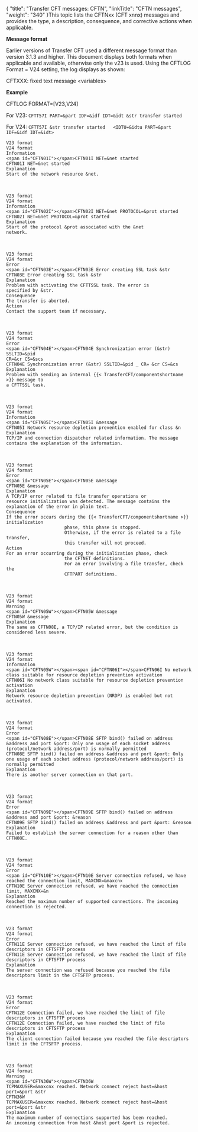 {
    "title": "Transfer CFT messages: CFTN",
    "linkTitle": "CFTN messages",
    "weight": "340"
}This topic lists the CFTNxx  (CFT xnnx) messages and provides the type,  a description, consequence, and corrective actions when applicable.

**Message format**

Earlier versions of Transfer CFT used a different message format than version 3.1.3 and higher. This document displays both formats when applicable and available, otherwise only the v23 is used. Using the CFTLOG Format = V24 setting, the log displays as shown:

CFTXXX: fixed text message &lt;variables>

**Example**

CFTLOG FORMAT=\[V23,V24\]

For V23: `CFTT57I PART=&part IDF=&idf IDT=&idt &str transfer started`

For V24: `CFTT57I &str transfer started   <IDTU=&idtu PART=&part IDF=&idf IDT=&idt>`

```
V23 format
V24 format
Information
<span id="CFTN01I"></span>CFTN01I NET=&net started
CFTN01I NET=&net started
Explanation
Start of the network resource &net.
```

 

```
V23 format
V24 format
Information
<span id="CFTN02I"></span>CFTN02I NET=&net PROTOCOL=&prot started
CFTN02I NET=&net PROTOCOL=&prot started
Explanation
Start of the protocol &prot associated with the &net
network.
```

 

```
V23 format
V24 format
Error
<span id="CFTN03E"></span>CFTN03E Error creating SSL task &str
CFTN03E Error creating SSL task &str
Explanation
Problem with activating the CFTTSSL task. The error is
specified by &str.
Consequence
The transfer is aborted.
Action
Contact the support team if necessary.
```

 

```
V23 format
V24 format
Error
<span id="CFTN04E"></span>CFTN04E Synchronization error (&str) SSLTID=&pid 
CR=&cr CS=&scs
CFTN04E Synchronization error (&str) SSLTID=&pid _ CR= &cr CS=&cs
Explanation
Problem with sending an internal {{< TransferCFT/componentshortname >}} message to
a CFTTSSL task.
```

 

```
V23 format
V24 format
Information
<span id="CFTN05I"></span>CFTN05I &message
CFTN05I Network resource depletion prevention enabled for class &n
Explanation
TCP/IP and connection dispatcher related information. The message contains the explanation of the information.
```

 

```
V23 format
V24 format
Error
<span id="CFTN05E"></span>CFTN05E &message
CFTN05E &message
Explanation
A TCP/IP error related to file transfer operations or
resource initialization was detected. The message contains the explanation of the error in plain text.
Consequence
If the error occurs during the {{< TransferCFT/componentshortname >}} initialization
                      phase, this phase is stopped.
                      Otherwise, if the error is related to a file transfer,
                      this transfer will not proceed.
Action
For an error occurring during the initialization phase, check
                      the CFTNET definitions.
                      For an error involving a file transfer, check the
                      CFTPART definitions.
```

 

```
V23 format
V24 format
Warning
<span id="CFTN05W"></span>CFTN05W &message
CFTN05W &message
Explanation
The same as CFTN08E, a TCP/IP related error, but the condition is considered less severe.
```

 

```
V23 format
V24 format
Information
<span id="CFTN05W"></span><span id="CFTN06I"></span>CFTN06I No network class suitable for resource depletion prevention activation
CFTN06I No network class suitable for resource depletion prevention activation
Explanation
Network resource depletion prevention (NRDP) is enabled but not activated.
```

 

```
V23 format
V24 format
Error
<span id="CFTN08E"></span>CFTN08E SFTP bind() failed on address &address and port &port: Only one usage of each socket address (protocol/network address/port) is normally permitted
CFTN08E SFTP bind() failed on address &address and port &port: Only one usage of each socket address (protocol/network address/port) is normally permitted
Explanation
There is another server connection on that port.
```

 

```
V23 format
V24 format
Error
<span id="CFTN09E"></span>CFTN09E SFTP bind() failed on address &address and port &port: &reason
CFTN09E SFTP bind() failed on address &address and port &port: &reason
Explanation
Failed to establish the server connection for a reason other than CFTN08E.
```

 

```
V23 format
V24 format
Error
<span id="CFTN10E"></span>CFTN10E Server connection refused, we have reached the connection limit, MAXCNX=&maxcnx
CFTN10E Server connection refused, we have reached the connection limit, MAXCNX=&n
Explanation
Reached the maximum number of supported connections. The incoming connection is rejected.
```

 

```
V23 format
V24 format
Error
CFTN11E Server connection refused, we have reached the limit of file descriptors in CFTSFTP process
CFTN11E Server connection refused, we have reached the limit of file descriptors in CFTSFTP process
Explanation
The server connection was refused because you reached the file descriptors limit in the CFTSFTP process.
```

 

```
V23 format
V24 format
Error
CFTN12E Connection failed, we have reached the limit of file descriptors in CFTSFTP process
CFTN12E Connection failed, we have reached the limit of file descriptors in CFTSFTP process                    
Explanation
The client connection failed because you reached the file descriptors limit in the CFTSFTP process.
```

 

```
V23 format
V24 format
Warning
<span id="CFTN36W"></span>CFTN36W
TCPMAXUSER=&maxcnx reached. Network connect reject host=&host
port=&port &str
CFTN36W
TCPMAXUSER=&maxcnx reached. Network connect reject host=&host
port=&port &str
Explanation
The maximum number of connections supported has been reached.
An incoming connection from host &host port &port is rejected.
```
